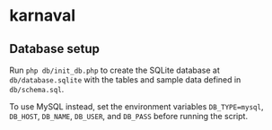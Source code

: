 # karnaval

## Database setup

Run `php db/init_db.php` to create the SQLite database at `db/database.sqlite` with the tables and sample data defined in `db/schema.sql`.

To use MySQL instead, set the environment variables `DB_TYPE=mysql`, `DB_HOST`, `DB_NAME`, `DB_USER`, and `DB_PASS` before running the script.
